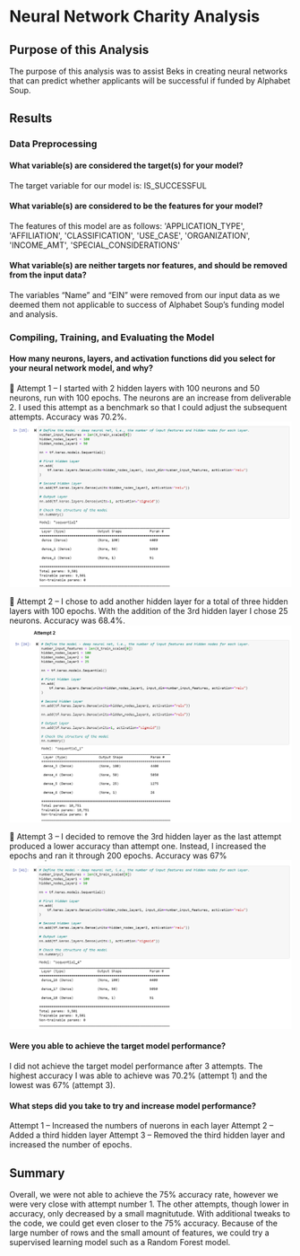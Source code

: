 # Neural Network Charity Analysis

## Purpose of this Analysis

The purpose of this analysis was to assist Beks in creating neural networks that can predict whether applicants will be successful if funded by Alphabet Soup.

## Results

### Data Preprocessing

#### What variable(s) are considered the target(s) for your model?

The target variable for our model is: IS_SUCCESSFUL

#### What variable(s) are considered to be the features for your model?

The features of this model are as follows:
'APPLICATION_TYPE',
 'AFFILIATION',
 'CLASSIFICATION',
 'USE_CASE',
 'ORGANIZATION',
 'INCOME_AMT',
 'SPECIAL_CONSIDERATIONS'

#### What variable(s) are neither targets nor features, and should be removed from the input data?

The variables “Name” and “EIN” were removed from our input data as we deemed them not applicable to success of Alphabet Soup’s funding model and analysis.

### Compiling, Training, and Evaluating the Model

#### How many neurons, layers, and activation functions did you select for your neural network model, and why?

 Attempt 1 – I started with 2 hidden layers with 100 neurons and 50 neurons, run with 100 epochs. The neurons are an increase from deliverable 2. I used this attempt as a benchmark so that I could adjust the subsequent attempts. Accuracy was 70.2%.
![Alt Text](https://github.com/lauren1478/Neural_Network_Charity_Analysis/blob/main/Supporting%20PNGs/Attempt%201.png)

 Attempt 2 – I chose to add another hidden layer for a total of three hidden layers with 100 epochs. With the addition of the 3rd hidden layer I chose 25 neurons. Accuracy was 68.4%.
![Alt Text](https://github.com/lauren1478/Neural_Network_Charity_Analysis/blob/main/Supporting%20PNGs/Attempt%202.png)

 Attempt 3 – I decided to remove the 3rd hidden layer as the last attempt produced a lower accuracy than attempt one. Instead, I increased the epochs and ran it through 200 epochs. Accuracy was 67%
![Alt Text](https://github.com/lauren1478/Neural_Network_Charity_Analysis/blob/main/Supporting%20PNGs/Attempt%203.png)

#### Were you able to achieve the target model performance?

I did not achieve the target model performance after 3 attempts. The highest accuracy I was able to achieve was 70.2% (attempt 1) and the lowest was 67% (attempt 3).

#### What steps did you take to try and increase model performance?

Attempt 1 – Increased the numbers of nuerons in each layer
Attempt 2 – Added a third hidden layer 
Attempt 3 – Removed the third hidden layer and increased the number of epochs.

## Summary

Overall, we were not able to achieve the 75% accuracy rate, however we were very close with attempt number 1. The other attempts, though lower in accuracy, only decreased by a small magnitutude. With additional tweaks to the code, we could get even closer to the 75% accuracy. Because of the large number of rows and the small amount of features, we could try a supervised learning model such as a Random Forest model.
